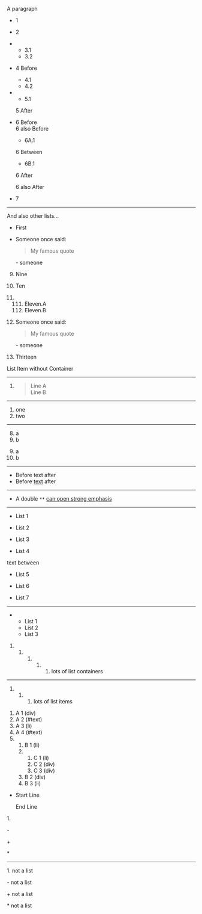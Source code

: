 A paragraph

- 1
- 2
- - 3.1
  - 3.2
- 4 Before
  
  - 4.1
  - 4.2
- - 5.1
  
  5 After
- 6 Before  
  6 also Before
  
  - 6A.1
  
  6 Between
  
  - 6B.1
  
  6 After
  
  6 also After
- 7

* * *

And also other lists...

- First
- Someone once said:
  
  > My famous quote
  
  \- someone

<!--THE END-->

09. Nine
10. Ten
11. 111. Eleven.A
    112. Eleven.B
12. Someone once said:
    
    > My famous quote
    
    \- someone
13. Thirteen

List Item without Container

* * *

<!-- list with blockquote that contains break -->

1. > Line A  
   > Line B

* * *

<!-- parsing the number fails -->

1. one
2. two

* * *

<!-- the max is one character: "9" -->

8. a
9. b

<!--THE END-->

<!-- the max is two characters: "10" -->

09. a
10. b

* * *

- Before text after
- Before [text](/page) after

* * *

- A double `**` [can open strong emphasis](/page)

* * *

- List 1

<!--THE END-->

- List 2

<!--THE END-->

<!--THE END-->

- List 3

<!--THE END-->

- List 4

text between

- List 5

<!--THE END-->

- List 6

<!--THE END-->

- List 7

* * *

- - List 1
  
  <!--THE END-->
  
  - List 2
  
  <!--THE END-->
  
  - List 3

<!--THE END-->

<!-- nesting -->

1. 1. 1. 1. 1. lots of list containers

* * *

1. 1. 1. lots of list items

<!--THE END-->

<!-- with other elements inside the list -->

1. A 1 (div)
2. A 2 (#text)
3. A 3 (li)
4. A 4 (#text)
5. 1. B 1 (li)
   2. 1. C 1 (li)
      2. C 2 (div)
      3. C 3 (div)
   3. B 2 (div)
   4. B 3 (li)

<!--THE END-->

<!-- with breaks -->

- Start Line
  
  End Line

<!--------------------------------------
            Special Characters
--------------------------------------->

1\.

\-

\+

\*

* * *

1\. not a list

\- not a list

\+ not a list

\* not a list